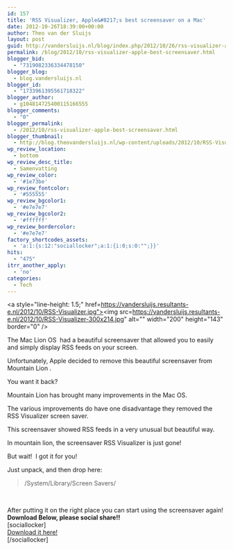 ```yaml
---
id: 157
title: 'RSS Visualizer, Apple&#8217;s best screensaver on a Mac'
date: 2012-10-26T18:39:00+00:00
author: Theo van der Sluijs
layout: post
guid: http://vandersluijs.nl/blog/index.php/2012/10/26/rss-visualizer-apple-best-screensaver/
permalink: /blog/2012/10/rss-visualizer-apple-best-screensaver.html
blogger_bid:
  - "7319082336334478150"
blogger_blog:
  - blog.vandersluijs.nl
blogger_id:
  - "1733961395561718322"
blogger_author:
  - g104814725400115166555
blogger_comments:
  - "0"
blogger_permalink:
  - /2012/10/rss-visualizer-apple-best-screensaver.html
blogger_thumbnail:
  - http://blog.theovandersluijs.nl/wp-content/uploads/2012/10/RSS-Visualizer-300x214.jpg
wp_review_location:
  - bottom
wp_review_desc_title:
  - Samenvatting
wp_review_color:
  - '#1e73be'
wp_review_fontcolor:
  - '#555555'
wp_review_bgcolor1:
  - '#e7e7e7'
wp_review_bgcolor2:
  - '#ffffff'
wp_review_bordercolor:
  - '#e7e7e7'
factory_shortcodes_assets:
  - 'a:1:{s:12:"sociallocker";a:1:{i:0;s:0:"";}}'
hits:
  - "475"
itrr_another_apply:
  - 'no'
categories:
  - Tech
---
```

<a style="line-height: 1.5;" href=https://vandersluijs.resultants-e.nl/2012/10/RSS-Visualizer.jpg"><img src=https://vandersluijs.resultants-e.nl/2012/10/RSS-Visualizer-300x214.jpg" alt="" width="200" height="143" border="0" /></a>

The Mac Lion OS  had a beautiful screensaver that allowed you to easily and simply display RSS feeds on your screen.

Unfortunately, Apple decided to remove this beautiful screensaver from Mountain Lion .

You want it back?

<a name="more"></a>Mountain Lion has brought many improvements in the Mac OS.

The various improvements do have one disadvantage they removed the RSS Visualizer screen saver.

This screensaver showed RSS feeds in a very unusual but beautiful way.

In mountain lion, the screensaver RSS Visualizer is just gone!

But wait!  I got it for you!

Just unpack, and then drop here:

> /System/Library/Screen Savers/

&nbsp;

<div>
  After putting it on the right place you can start using the screensaver again!
</div>

<div>
</div>

<div>
  <strong>Download Below, please social share!!</strong>
</div>

<div>
  [sociallocker]
</div>

<div>
  <a href="https://s3-eu-west-1.amazonaws.com/cpn.iamboredsoiblog.eu/RSS+Visualizer.qtz.gz" target="_blank">Download it here!</a>
</div>

<div>
  [/sociallocker]<img style="line-height: 1.5;" src="https://www.paypalobjects.com/en_US/i/scr/pixel.gif" alt="" width="1" height="1" border="0" />
</div>